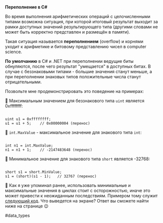**Переполнение в C#**

Во время выполнения арифметических операций с целочисленными типами возможна ситуация, при которой итоговый результат выходит за рамки доступных значений результирующего типа (другими словами не может быть корректно представлен и размещён в памяти).

Такая ситуация называется **переполнением** (overflow) и корнями уходит к арифметике и битовому представлению чисел в computer science.

**По умолчанию** в C# и .NET при переполнении ведущие биты обнуляются, после чего результат "умещается" в доступных битах. В случае с беззнаковыми типами - большие значения станут меньше, а при переполнении знаковых типов положительные числа станут отрицательными.

Позвольте мне продемонстрировать это поведение на примерах:

🔸 Максимальным значением для беззнакового типа `uint` является 0xffffffff:

```

uint u1 = 0xffffffff;
u1 = u1 + 5;    // 0x00000004 (перенос)
```

🔸 `int.MaxValue` - максимальное значение для знакового типа `int`:

```

int n1 = int.MaxValue;
n1 = n1 + 1;    // -2147483648 (перенос)
```

🔸 Минимальное значение для знакового типа `short` является -32768:

```

short s1 = short.MinValue;
s1 = (short)(s1 - 1);   // 32767 (перенос)
```

💬 Как я уже упоминал ранее, использовать минимальные и максимальные значения в циклах стоит с осторожностью, иначе это может привести к неожиданным последствиям. Примером тому служит [следующий код](https://telegra.ph/Be-aware-of-intMaxValue-C-10-01). Что выведется на экране? Ответ вы сможете найти ниже на странице 😉

#data_types